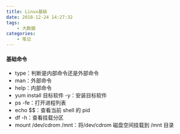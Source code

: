 ```yaml
---
title: Linux基础
date: 2018-12-24 14:27:32
tags:
    - 大数据
categories:
    - 笔记
---
```


#### 基础命令

* type：判断是内部命令还是外部命令
* man：外部命令
* help：内部命令
* yum install 目标软件 -y：安装目标软件
* ps -fe：打开进程列表
* echo $$：查看当前 shell 的 pid
* df -h：查看挂载分区
* mount /dev/cdrom /mnt：将/dev/cdrom 磁盘空间挂载到 /mnt 目录
